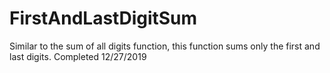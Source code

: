 # FirstAndLastDigitSum
Similar to the sum of all digits function, this function sums only the first and last digits. Completed 12/27/2019
